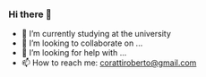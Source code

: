 ### Hi there 👋

- 🌱 I’m currently studying at the university
- 👯 I’m looking to collaborate on ...
- 🤔 I’m looking for help with ...
- 📫 How to reach me: corattiroberto@gmail.com
